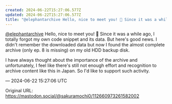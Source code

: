 ```yaml
---
created: 2024-06-22T15:27:06.577Z
updated: 2024-06-22T15:27:06.577Z
title: "@elephantarchive Hello, nice to meet you! 🙂 Since it was a while ago, I totally [...]"
---
```


<p><span class="h-card" translate="no"><a href="https://mastodon.social/@elephantarchive" class="u-url mention">@<span>elephantarchive</span></a></span> Hello, nice to meet you! 🙂 Since it was a while ago, I totally forgot my own code snippet and its data. But here&#39;s good news. I didn&#39;t remember the downloaded data but now I found the almost complete archive (only ep. 8 is missing) on my old HDD backup disk.</p><p>I have always thought about the importance of the archive and unfortunately, I feel like there&#39;s still not enough effort and recognition to archive content like this in Japan. So I&#39;d like to support such activity.</p>

&mdash; 2024-06-22 15:27:06 UTC

Original URL: https://mastodon.social/@sakuramochi0/112660973261582002
